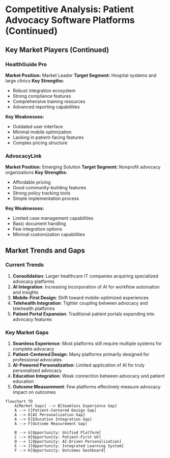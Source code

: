 # Competitive Analysis: Patient Advocacy Software Platforms (Continued)

## Key Market Players (Continued)

### HealthGuide Pro
**Market Position:** Market Leader
**Target Segment:** Hospital systems and large clinics
**Key Strengths:**
- Robust integration ecosystem
- Strong compliance features
- Comprehensive training resources
- Advanced reporting capabilities

**Key Weaknesses:**
- Outdated user interface
- Minimal mobile optimization
- Lacking in patient-facing features
- Complex pricing structure

### AdvocacyLink
**Market Position:** Emerging Solution
**Target Segment:** Nonprofit advocacy organizations
**Key Strengths:**
- Affordable pricing
- Good community-building features
- Strong policy tracking tools
- Simple implementation process

**Key Weaknesses:**
- Limited case management capabilities
- Basic document handling
- Few integration options
- Minimal customization capabilities

## Market Trends and Gaps

### Current Trends

1. **Consolidation**: Larger healthcare IT companies acquiring specialized advocacy platforms
2. **AI Integration**: Increasing incorporation of AI for workflow automation and insights
3. **Mobile-First Design**: Shift toward mobile-optimized experiences
4. **Telehealth Integration**: Tighter coupling between advocacy and telehealth platforms
5. **Patient Portal Expansion**: Traditional patient portals expanding into advocacy features

### Key Market Gaps

1. **Seamless Experience**: Most platforms still require multiple systems for complete advocacy
2. **Patient-Centered Design**: Many platforms primarily designed for professional advocates
3. **AI-Powered Personalization**: Limited application of AI for truly personalized advocacy
4. **Education Integration**: Weak connection between advocacy and patient education
5. **Outcome Measurement**: Few platforms effectively measure advocacy impact on outcomes

```mermaid
flowchart TD
    A[Market Gaps] --> B[Seamless Experience Gap]
    A --> C[Patient-Centered Design Gap]
    A --> D[AI Personalization Gap]
    A --> E[Education Integration Gap]
    A --> F[Outcome Measurement Gap]
    
    B --> G[Opportunity: Unified Platform]
    C --> H[Opportunity: Patient-First UX]
    D --> I[Opportunity: AI-Driven Personalization]
    E --> J[Opportunity: Integrated Learning System]
    F --> K[Opportunity: Outcomes Dashboard]
```
